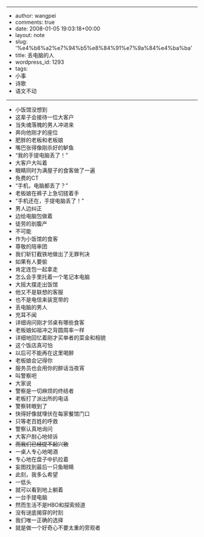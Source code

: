 - --
- author: wangpei
- comments: true
- date: 2008-01-05 19:03:18+00:00
- layout: note
- slug: '%e4%b8%a2%e7%94%b5%e8%84%91%e7%9a%84%e4%ba%ba'
- title: 丢电脑的人
- wordpress_id: 1293
- tags:
- 小事
- 诗歌
- 语文不动
- --
- 小饭馆没想到
- 这辈子会接待一位大客户
- 当失魂落魄的男人冲进来
- 奔向他刚才的座位
- 肥胖的老板和老板娘
- 嘴巴张得像刚杀好的鲈鱼
- “我的手提电脑丢了！”
- 大客户大叫着
- 眼睛同时为满屋子的食客做了一遍
- 免费的CT
- “手机，电脑都丢了？”
- 老板娘在裤子上急切搓着手
- “手机还在，手提电脑丢了！”
- 男人边纠正
- 边给电脑包做着
- 徒劳的剖腹产
- 不可能
- 作为小饭馆的食客
- 尊敬的陪审团
- 我们斩钉截铁地做出了无罪判决
- 如果有人要偷
- 肯定连包一起拿走
- 怎么会手里托着一个笔记本电脑
- 大摇大摆走出饭馆
- 他又不是联想的客服
- 也不是电信来装宽带的
- 丢电脑的男人
- 充耳不闻
- 详细询问刚才邻桌有哪些食客
- 老板娘如祖冲之背圆周率一样
- 详细地回忆着刚才买单者的菜金和相貌
- 这个饭店真可怕
- 以后可不能再在这里喝醉
- 老板娘会记得你
- 服务员也会用你的醉话当夜宵
- 叫警察吧
- 大家说
- 警察是一切麻烦的终结者
- 老板打了派出所的电话
- 警察转眼到了
- 快得好像就埋伏在每家餐馆门口
- 只等老百姓的呼救
- 警察认真地询问
- 大客户耐心地倾诉
- <del>而我们已经提不起兴致
- 一桌人专心地喝酒
- 专心地在盘子中扒拉着
- 妄图找到最后一只鱼眼睛</del>
- 此刻，我多么希望
- 一低头
- 就可以看到地上躺着
- 一台手提电脑
- 然而生活不是HBO和探索频道
- 没有谜底揭穿的时刻
- 我们唯一正确的选择
- 就是做一个好奇心不要太重的旁观者
